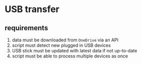# USB transfer


## requirements
1. data must be downloaded from `OneDrive` via an API
2. script must detect new plugged in USB devices
3. USB stick must be updated with latest data if not up-to-date
4. script must be able to process multiple devices as once